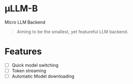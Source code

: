 # µLLM-B
Micro LLM Backend

> Aiming to be the smallest, yet featureful LLM backend.

# Features
- [ ] Quick model switching
- [ ] Token streaming
- [ ] Automatic Model downloading
